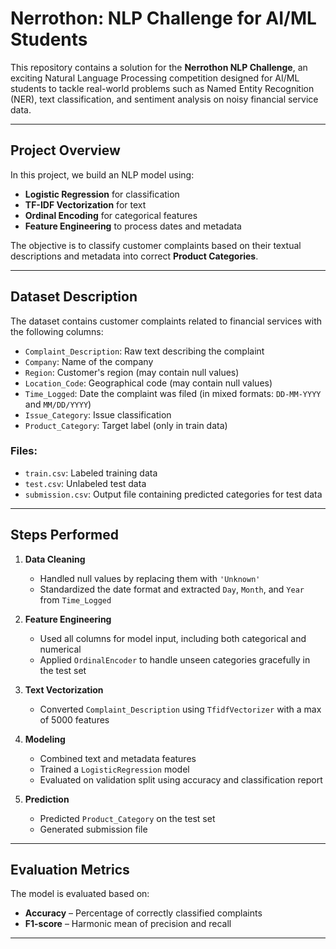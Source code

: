 
# Nerrothon: NLP Challenge for AI/ML Students

This repository contains a solution for the **Nerrothon NLP Challenge**, an exciting Natural Language Processing competition designed for AI/ML students to tackle real-world problems such as Named Entity Recognition (NER), text classification, and sentiment analysis on noisy financial service data.

---

## Project Overview

In this project, we build an NLP model using:
- **Logistic Regression** for classification
- **TF-IDF Vectorization** for text
- **Ordinal Encoding** for categorical features
- **Feature Engineering** to process dates and metadata

The objective is to classify customer complaints based on their textual descriptions and metadata into correct **Product Categories**.

---

## Dataset Description

The dataset contains customer complaints related to financial services with the following columns:

- `Complaint_Description`: Raw text describing the complaint
- `Company`: Name of the company
- `Region`: Customer's region (may contain null values)
- `Location_Code`: Geographical code (may contain null values)
- `Time_Logged`: Date the complaint was filed (in mixed formats: `DD-MM-YYYY` and `MM/DD/YYYY`)
- `Issue_Category`: Issue classification
- `Product_Category`: Target label (only in train data)

### Files:
- `train.csv`: Labeled training data
- `test.csv`: Unlabeled test data
- `submission.csv`: Output file containing predicted categories for test data

---


## Steps Performed

1. **Data Cleaning**
   - Handled null values by replacing them with `'Unknown'`
   - Standardized the date format and extracted `Day`, `Month`, and `Year` from `Time_Logged`

2. **Feature Engineering**
   - Used all columns for model input, including both categorical and numerical
   - Applied `OrdinalEncoder` to handle unseen categories gracefully in the test set

3. **Text Vectorization**
   - Converted `Complaint_Description` using `TfidfVectorizer` with a max of 5000 features

4. **Modeling**
   - Combined text and metadata features
   - Trained a `LogisticRegression` model
   - Evaluated on validation split using accuracy and classification report

5. **Prediction**
   - Predicted `Product_Category` on the test set
   - Generated submission file

---

## Evaluation Metrics

The model is evaluated based on:
- **Accuracy** – Percentage of correctly classified complaints
- **F1-score** – Harmonic mean of precision and recall

---
